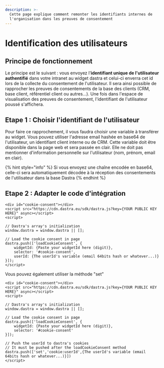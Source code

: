 ```yaml
---
description: >-
  Cette page explique comment remonter les identifiants internes de
  l'organisation dans les preuves de consentement
---
```


# Identification des utilisateurs

## Principe de fonctionnement

Le principe est le suivant : vous envoyez l'**identifiant unique de l'utilisateur authentifié** dans votre intranet au widget dastra et celui-ci enverra cet id lors de la collecte du consentement de l'utilisateur. Il sera ainsi possible de rapprocher les preuves de consentements de la base des clients \(CRM, base client, référentiel client ou autres...\). Une fois dans l'espace de visualisation des preuves de consentement, l'identifiant de l'utilisateur poussé s'affichera.

## Etape 1 : Choisir l'identifiant de l'utilisateur

Pour faire ce rapprochement, il vous faudra choisir une variable à transférer au widget. Vous pouvez utiliser l'adresse email hashée en base64 de l'utilisateur, un identifiant client interne ou de CRM. Cette variable doit être disponible dans la page web et sera passée en clair. Elle ne doit pas mentionner d'information personnelle sur l'utilisateur \(nom, prénom, email en clair\).  

{% hint style="info" %}
 Si vous envoyez une chaîne encodée en base64, celle-ci sera automatiquement décodée à la réception des consentements de l'utilisateur dans la base Dastra
{% endhint %}

## Etape 2 : Adapter le code d'intégration

```markup
<div id="cookie-consent"></div>
<script src="https://cdn.dastra.eu/sdk/dastra.js?key={YOUR PUBLIC KEY HERE}" async></script>
<script>

// Dastra's array's initialization
window.dastra = window.dastra || [];

// Load the cookie consent in page
dastra.push(['loadCookieConsent', {
    widgetId: {Paste your widgetId here (digit)},
    selector: '#cookie-consent',
    userId: {The userId's variable (email 64bits hash or whatever...)}
}]);
</script>
```

Vous pouvez également utiliser la méthode "set"

```markup
<div id="cookie-consent"></div>
<script src="https://cdn.dastra.eu/sdk/dastra.js?key={YOUR PUBLIC KEY HERE}" async></script>
<script>

// Dastra's array's initialization
window.dastra = window.dastra || [];

// Load the cookie consent in page
dastra.push(['loadCookieConsent', {
    widgetId: {Paste your widgetId here (digit)},
    selector: '#cookie-consent'
}]);

// Push the userId to dastra's cookies
// It must be pushed after the loadCookieConsent method
dastra.push(['set','cookie:userId',{The userId's variable (email 64bits hash or whatever...)}])
</script>
```

